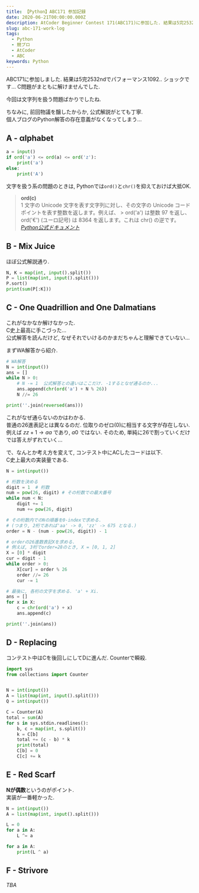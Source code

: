 ```yaml
---
title: 【Python】ABC171 参加記録
date: 2020-06-21T00:00:00.000Z
description: AtCoder Beginner Contest 171(ABC171)に参加した. 結果は5完2532ndでパフォーマンス1092. Python解答を載せます.
slug: abc-171-work-log
tags: 
  - Python
  - 競プロ
  - AtCoder
  - ABC
keywords: Python
---
```


ABC171に参加しました. 
結果は5完2532ndでパフォーマンス1092.. ショックです... C問題がまともに解けませんでした.

今回は文字列を扱う問題ばかりでしたね.

ちなみに, 前回物議を醸したからか, 公式解説がとても丁寧.  
個人ブログのPython解答の存在意義がなくなってしまう...

## A - αlphabet
```python
a = input()
if ord('a') <= ord(a) <= ord('z'):
    print('a')
else:
    print('A')
```

文字を扱う系の問題のときは, Pythonでは`ord()`と`chr()`を抑えておけば大抵OK.

> **ord(c)**  
> 1 文字の Unicode 文字を表す文字列に対し、その文字の Unicode コードポイントを表す整数を返します。例えば、 > ord('a') は整数 97 を返し、 ord('€') (ユーロ記号) は 8364 を返します。これは chr() の逆です。  
> <cite> [Python公式ドキュメント](https://docs.python.org/ja/3/library/functions.html#ord) </cite>

## B - Mix Juice
ほぼ公式解説通り.


```python
N, K = map(int, input().split())
P = list(map(int, input().split()))
P.sort()
print(sum(P[:K]))
```

## C - One Quadrillion and One Dalmatians
これがなかなか解けなかった.  
C史上最高に手こづった...  
公式解答を読んだけど, なぜそれでいけるのかまだちゃんと理解できていない...

まずWA解答から紹介.

```python
# WA解答
N = int(input())
ans = []
while N > 0:
    # N -= 1  公式解答との違いはここだけ. -1するとなぜ通るのか...
    ans.append(chr(ord('a') + N % 26))
    N //= 26

print(''.join(reversed(ans)))
```
これがなぜ通らないのかはわかる.  
普通の26進表記とは異なるのだ. 位取りのゼロ($0$)に相当する文字が存在しない.  
例えば $zz+1\rightarrow aa$ であり, $a0$ ではない.
そのため, 単純に26で割っていくだけでは答えがずれていく...

で、なんとか考え方を変えて, コンテスト中にACしたコードは以下.  
C史上最大の実装量である.

```python
N = int(input())

# 桁数を決める
digit = 1  # 桁数
num = pow(26, digit) # その桁数での最大番号
while num < N:
    digit += 1
    num += pow(26, digit)

# その桁数内でのNの順番を0-indexで求める.
# (つまり, 2桁であれば'aa' -> 0, 'zz' -> 675 となる.)
order = N - (num - pow(26, digit)) - 1

# orderの26進数表記Xを求める.
# 例えば, 3桁でorder=28のとき, X = [0, 1, 2]
X = [0] * digit
cur = digit - 1
while order > 0:
    X[cur] = order % 26
    order //= 26
    cur -= 1

# 最後に, 各桁の文字を求める. 'a' + Xi.
ans = []
for x in X:
    c = chr(ord('a') + x)
    ans.append(c)

print(''.join(ans))
```

## D - Replacing

コンテスト中はCを後回しにしてDに進んだ. Counterで瞬殺. 

```python
import sys
from collections import Counter


N = int(input())
A = list(map(int, input().split()))
Q = int(input())

C = Counter(A)
total = sum(A)
for s in sys.stdin.readlines():
    b, c = map(int, s.split())
    k = C[b]
    total += (c - b) * k
    print(total)
    C[b] = 0
    C[c] += k
```

## E - Red Scarf
**Nが偶数**というのがポイント.  
実装が一番軽かった.

```python
N = int(input())
A = list(map(int, input().split()))

L = 0
for a in A:
    L ^= a

for a in A:
    print(L ^ a)
```

## F - Strivore
*TBA*
